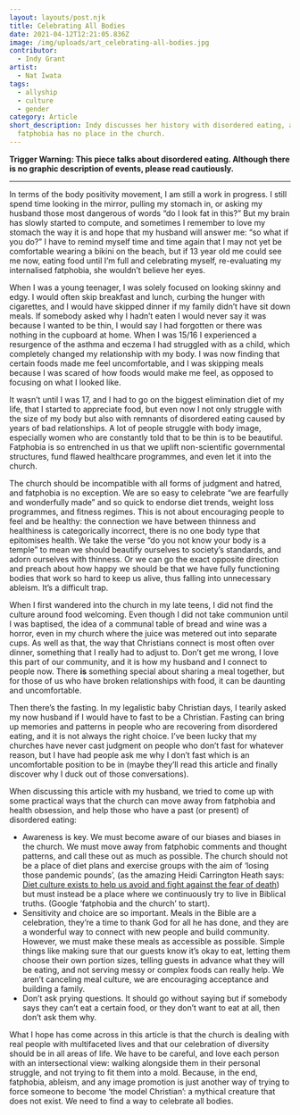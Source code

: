 ```yaml
---
layout: layouts/post.njk
title: Celebrating All Bodies
date: 2021-04-12T12:21:05.836Z
image: /img/uploads/art_celebrating-all-bodies.jpg
contributor:
  - Indy Grant
artist:
  - Nat Iwata
tags:
  - allyship
  - culture
  - gender
category: Article
short_description: Indy discusses her history with disordered eating, and how
  fatphobia has no place in the church.
---
```

**Trigger Warning: This piece talks about disordered eating. Although there is no graphic description of events, please read cautiously.**

---

In terms of the body positivity movement, I am still a work in progress. I still spend time looking in the mirror, pulling my stomach in, or asking my husband those most dangerous of words “do I look fat in this?” But my brain has slowly started to compute, and sometimes I remember to love my stomach the way it is and hope that my husband will answer me: “so what if you do?” I have to remind myself time and time again that I may not yet be comfortable wearing a bikini on the beach, but if 13 year old me could see me now, eating food until I’m full and celebrating myself, re-evaluating my internalised fatphobia, she wouldn’t believe her eyes. 

When I was a young teenager, I was solely focused on looking skinny and edgy. I would often skip breakfast and lunch, curbing the hunger with cigarettes, and I would have skipped dinner if my family didn’t have sit down meals. If somebody asked why I hadn’t eaten I would never say it was because I wanted to be thin, I would say I had forgotten or there was nothing in the cupboard at home. When I was 15/16 I experienced a resurgence of the asthma and eczema I had struggled with as a child, which completely changed my relationship with my body. I was now finding that certain foods made me feel uncomfortable, and I was skipping meals because I was scared of how foods would make me feel, as opposed to focusing on what I looked like. 

It wasn’t until I was 17, and I had to go on the biggest elimination diet of my life, that I started to appreciate food, but even now I not only struggle with the size of my body but also with remnants of disordered eating caused by years of bad relationships. A lot of people struggle with body image, especially women who are constantly told that to be thin is to be beautiful. Fatphobia is so entrenched in us that we uplift non-scientific governmental structures, fund flawed healthcare programmes, and even let it into the church. 

The church should be incompatible with all forms of judgment and hatred, and fatphobia is no exception. We are so easy to celebrate “we are fearfully and wonderfully made” and so quick to endorse diet trends, weight loss programmes, and fitness regimes. This is not about encouraging people to feel and be healthy: the connection we have between thinness and healthiness is categorically incorrect, there is no one body type that epitomises health. We take the verse “do you not know your body is a temple” to mean we should beautify ourselves to society’s standards, and adorn ourselves with thinness. Or we can go the exact opposite direction and preach about how happy we should be that we have fully functioning bodies that work so hard to keep us alive, thus falling into unnecessary ableism. It’s a difficult trap. 

When I first wandered into the church in my late teens, I did not find the culture around food welcoming. Even though I did not take communion until I was baptised, the idea of a communal table of bread and wine was a horror, even in my church where the juice was metered out into separate cups. As well as that, the way that Christians connect is most often over dinner, something that I really had to adjust to. Don’t get me wrong, I love this part of our community, and it is how my husband and I connect to people now. There **is** something special about sharing a meal together, but for those of us who have broken relationships with food, it can be daunting and uncomfortable. 

Then there’s the fasting. In my legalistic baby Christian days, I tearily asked my now husband if I would have to fast to be a Christian. Fasting can bring up memories and patterns in people who are recovering from disordered eating, and it is not always the right choice. I’ve been lucky that my churches have never cast judgment on people who don’t fast for whatever reason, but I have had people ask me why I don’t fast which is an uncomfortable position to be in (maybe they’ll read this article and finally discover why I duck out of those conversations). 

When discussing this article with my husband, we tried to come up with some practical ways that the church can move away from fatphobia and health obsession, and help those who have a past (or present) of disordered eating: 

* Awareness is key. We must become aware of our biases and biases in the church. We must move away from fatphobic comments and thought patterns, and call these out as much as possible. The church should not be a place of diet plans and exercise groups with the aim of ‘losing those pandemic pounds’, (as the amazing Heidi Carrington Heath says: [Diet culture exists to help us avoid and fight against the fear of death](https://youngclergywomen.org/discipleship-not-diet-culture/)) but must instead be a place where we continuously try to live in Biblical truths. (Google ‘fatphobia and the church’ to start). 
* Sensitivity and choice are so important. Meals in the Bible are a celebration, they’re a time to thank God for all he has done, and they are a wonderful way to connect with new people and build community. However, we must make these meals as accessible as possible. Simple things like making sure that our guests know it’s okay to eat, letting them choose their own portion sizes, telling guests in advance what they will be eating, and not serving messy or complex foods can really help. We aren’t canceling meal culture, we are encouraging acceptance and building a family.
* Don’t ask prying questions. It should go without saying but if somebody says they can’t eat a certain food, or they don’t want to eat at all, then don’t ask them why. 

What I hope has come across in this article is that the church is dealing with real people with multifaceted lives and that our celebration of diversity should be in all areas of life. We have to be careful, and love each person with an intersectional view: walking alongside them in their personal struggle, and not trying to fit them into a mold. Because, in the end, fatphobia, ableism, and any image promotion is just another way of trying to force someone to become ‘the model Christian’: a mythical creature that does not exist. We need to find a way to celebrate all bodies.